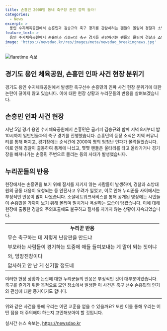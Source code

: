 ```yaml
---
title: 손흥민 2000명 동네 축구장 혼란 깜짝 놀라!
categories:
  - News
excerpt: >
  용인 수지체육공원에서 손흥민과 김승규의 축구 경기를 관람하려는 팬들의 몰림이 경찰과 소방대원의 대응을 요구하는 상황이 발생했다. 손흥민을 보기 위해 몰린 관중들은 경찰의 주의를 무시하고, 안전사고 우려까지 불렀다. 온라인 커뮤니티에는 혼란스러운 장면을 담은 영상이 공개되며, 일부는 소란을 일으킨 관중들과 부모의 행동에 대한 비판을 토로했다. 사람들은 현장에서의 불안과 위험을 지적하며 질서가 유지되지 않은 상황에 대한 부정적 반응을 보였다.
feature_text: >
  용인 수지체육공원에서 손흥민과 김승규의 축구 경기를 관람하려는 팬들의 몰림이 경찰과 소방대원의 대응을 요구하는 상황이 발생했다. 손흥민을 보기 위해 몰린 관중들은 경찰의 주의를 무시하고, 안전사고 우려까지 불렀다. 온라인 커뮤니티에는 혼란스러운 장면을 담은 영상이 공개되며, 일부는 소란을 일으킨 관중들과 부모의 행동에 대한 비판을 토로했다. 사람들은 현장에서의 불안과 위험을 지적하며 질서가 유지되지 않은 상황에 대한 부정적 반응을 보였다.
image: 'https://newsdao.kr/res/images/meta/newsdao_breakingnews.jpg'
---
```


<p><img src="https://newsdao.kr/res/images/meta/newsdao_breakingnews.jpg" alt="flaretime 속보" /></p>

<h2 data-ke-size="size26">경기도 용인 체육공원, 손흥민 인파 사건 현장 분위기</h2>

<p data-ke-size="size16">경기도 용인 수지체육공원에서 발생한 축구선수 손흥민의 인파 사건 현장 분위기에 대한 논란이 끊이지 않고 있습니다. 이에 대한 현장 상황과 누리꾼들의 반응을 살펴보겠습니다.</p>

<h2 data-ke-size="size24"><b>손흥민 인파 사건 현장</b></h2>

<p data-ke-size="size16">지난 5일 경기 용인 수지체육공원에서 손흥민은 골키퍼 김승규와 함께 저녁 8시부터 밤 10시까지 일반인들과의 축구 경기를 진행했습니다. 손흥민의 등장 소식은 지역 커뮤니티를 통해 퍼지고, 경기장에는 순식간에 2000여 명의 엄청난 인파가 몰려들었습니다. 이로 인해 경찰이 출동하여 통제에 나섰고, 몇몇 팬들은 울타리를 타고 올라가거나 경기장을 빠져나가는 손흥민 주변으로 몰리는 등의 사태가 발생했습니다.</p>

<h2 data-ke-size="size24"><b>누리꾼들의 반응</b></h2>

<p data-ke-size="size16">현장에서는 손흥민을 보기 위해 질서를 지키지 않는 사람들이 발생하며, 경찰과 소방대원의 공동 대응이 요청되는 등 안전사고 우려가 일었고, 이로 인해 누리꾼들 사이에서는 부정적인 반응이 많이 나왔습니다. 소셜네트워크서비스를 통해 공개된 영상에는 시민들이 손흥민을 가까이 보기 위해 몰리며 밀치거나 욕설하는 모습이 담겼습니다. 이에 대해 현장에 출동한 경찰의 주의호출에도 불구하고 질서를 지키지 않는 상황이 지속되었습니다.</p>

<table>
  <tr>
    <td style="text-align: center; height: 17px;"><b>누리꾼 반응</b></td>
  </tr>
  <tr>
    <td>무슨 축구하는 데 저렇게 난장판을 만드냐</td>
  </tr>
  <tr>
    <td>부모라는 사람들이 경기하는 도중에 애들 들여보내는 게 말이 되는 짓이냐</td>
  </tr>
  <tr>
    <td>와, 엉망진창이다</td>
  </tr>
  <tr>
    <td>압사하고 안 난 게 신기할 정도네</td>
  </tr>
</table>

<p data-ke-size="size16">이러한 현장 상황과 논란에 대한 누리꾼들의 반응은 부정적인 것이 대부분이었습니다. 축구를 즐기기 위한 목적으로 모인 장소에서 발생한 이 사건은 축구 선수 손흥민의 인기와 관심에 대한 증거이기도 합니다.</p>

<hr>

<p data-ke-size="size16">위와 같은 사건을 통해 우리는 어떤 교훈을 얻을 수 있을까요? 또한 이를 통해 우리는 어떤 점을 더 주의해야 하는지 고민해보아야 할 것입니다.</p>
실시간 뉴스 속보는, <a href="https://newsdao.kr" rel="dofollow">https://newsdao.kr</a>


